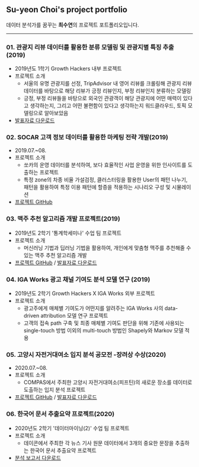 ## Su-yeon Choi's project portfolio
데이터 분석가를 꿈꾸는 **최수연**의 프로젝트 포트폴리오입니다.

---
### 01. 관광지 리뷰 데이터를 활용한 분류 모델링 및 관광지별 특징 추출(2019)
- 2019년도 1학기 Growth Hackers 내부 프로젝트
- 프로젝트 소개
  - 서울의 유명 관광지를 선정, TripAdvisor 내 영어 리뷰를 크롤링해 관광지 리뷰 데이터를 바탕으로 해당 리뷰가 긍정 리뷰인지, 부정 리뷰인지 분류하는 모델링
  - 긍정, 부정 리뷰들을 바탕으로 외국인 관광객이 해당 관광지에 어떤 매력이 있다고 생각하는지, 그리고 어떤 불편함이 있다고 생각하는지 워드클라우드, 토픽 모델링으로 알아보았음
- [발표자료 다운로드](https://github.com/suy379/Portfolio_sy/blob/main/2019-1_GH_%EB%82%B4%EB%B6%80%ED%94%8C%EC%A0%9D_%EC%B5%9C%EC%A2%85%EB%B0%9C%ED%91%9C.pdf)


### 02. SOCAR 고객 정보 데이터를 활용한 마케팅 전략 개발(2019)
- 2019.07.~08.
- 프로젝트 소개 
  - 쏘카의 운영 데이터를 분석하여, 보다 효율적인 사업 운영을 위한 인사이트를 도출하는 프로젝트
  - 특정 zone의 차종 비율 가설검정, 클러스터링을 활용한 User의 패턴 나누기, 패턴을 활용하여 특정 이용 패턴에 할증을 적용하는 시나리오 구성 및 시뮬레이션
- [프로젝트 GitHub](https://github.com/suy379/19_summer)


### 03. 맥주 추천 알고리즘 개발 프로젝트(2019)
- 2019년도 2학기 '통계학세미나' 수업 팀 프로젝트
- 프로젝트 소개
  - 머신러닝 기법과 딥러닝 기법을 활용하여, 개인에게 맞춤형 맥주를 추천해줄 수 있는 맥주 추천 알고리즘 개발
- [프로젝트 GitHub](https://github.com/statseminar/Beer-recommendation-system) / [발표자료 다운로드](https://github.com/suy379/Portfolio_sy/blob/main/2019-2_%EB%A7%A5%EC%A3%BC_%EC%B5%9C%EC%A2%85%EB%B0%9C%ED%91%9C(%EC%99%84%EC%84%B1%EB%B3%B8).pdf)


### 04. IGA Works 광고 채널 기여도 분석 모델 연구 (2019)
- 2019년도 2학기 Growth Hackers X IGA Works 외부 프로젝트
- 프로젝트 소개
  - 광고주에게 매체별 기여도가 어떤지를 알려주는 IGA Works 사의 data-driven attribution 모델 연구 프로젝트
  - 고객의 접속 path 구축 및 최종 매체별 기여도 판단을 위해 기존에 사용되는 single-touch 방법 이외의 multi-touch 방법인 Shapely와 Markov 모델 적용


### 05. 고양시 자전거대여소 입지 분석 공모전 -장려상 수상(2020)
- 2020.07.~08.
- 프로젝트 소개
  - COMPAS에서 주최한 고양시 자전거대여소(피프틴)의 새로운 장소를 데이터로 도출하는 입지 분석 프로젝트
- [프로젝트 GitHub](https://github.com/suy379/Goyang_fifteen) / [발표자료 다운로드](https://github.com/suy379/Portfolio_sy/blob/main/%EA%B3%A0%EC%96%91%EC%8B%9C_%ED%94%BC%ED%94%84%ED%8B%B4_%EC%9E%85%EC%A7%80%EB%B6%84%EC%84%9D_YEONS_%EB%B3%B4%EA%B3%A0%EC%84%9C.pdf)


### 06. 한국어 문서 추출요약 프로젝트(2020)
- 2020년도 2학기 '데이터마이닝(2)' 수업 팀 프로젝트
- 프로젝트 소개
  - 데이콘에서 주최한 각 뉴스 기사 원문 데이터에서 3개의 중요한 문장을 추출하는 한국어 문서 추출요약 프로젝트 
- [분석 보고서 다운로드](https://github.com/suy379/Portfolio_sy/blob/main/2020-2_%EB%94%94%EC%BD%94%EB%8D%94_%EA%B8%B0%EB%A7%90%ED%94%84%EB%A1%9C%EC%A0%9D%ED%8A%B8%EB%B3%B4%EA%B3%A0%EC%84%9C.pdf)
